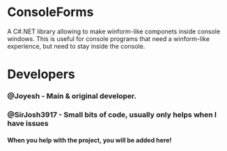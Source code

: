 # ConsoleForms
A C#.NET library allowing to make winform-like componets inside console windows. This is useful for console programs that need a winform-like experience, but need to stay inside the console.
# Developers
### @Joyesh - Main & original developer.
### @SirJosh3917 - Small bits of code, usually only helps when I have issues
#### When you help with the project, you will be added here!
